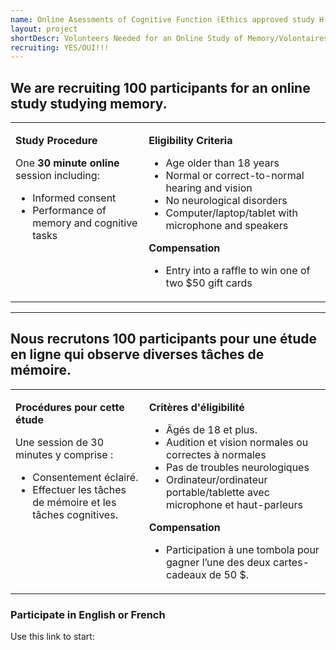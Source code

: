 ```yaml
---
name: Online Asessments of Cognitive Function (Ethics approved study H-10-23-9755)
layout: project
shortDescr: Volunteers Needed for an Online Study of Memory/Volontaires recherchés pour une étude en ligne sur la mémoire
recruiting: YES/OUI!!!
---
```

<h2>We are recruiting 100 participants for an online study studying memory. </h2>
<table border="0"> 
	<tr style="vertical-align:top">
		<td>
			<p><b>Study Procedure</b></p>
			One <b>30 minute online</b> session including:
			<ul>
				<li>Informed consent</li>
				<li>Performance of memory and cognitive tasks</li>
			</ul>
		</td>
		<td>
			<p><b>Eligibility Criteria</b></p>
			<ul>
				<li>Age older than 18 years</li>
				<li>Normal or correct-to-normal hearing and vision</li>
				<li>No neurological disorders</li>
				<li>Computer/laptop/tablet with microphone and speakers</li>
			</ul>
			<p><b>Compensation</b></p>
			<ul>
				<li>Entry into a raffle to win one of two $50 gift cards</li>
			</ul>
		</td>
	</tr>
</table>

<hr>
<h2>Nous recrutons 100 participants pour une étude en ligne qui observe diverses tâches de mémoire. </h2>

<table border="0"> 
	<tr style="vertical-align:top">
		<td>
			<p><b>Procédures pour cette étude</b></p>
			Une session de 30 minutes y comprise :
			<ul>
				<li>Consentement éclairé.</li>
				<li>Effectuer les tâches de mémoire et les tâches cognitives.</li>
			</ul>
		</td>
		<td>
			<p><b>Critères d'éligibilité</b></p>
			<ul>
				<li>A&#770;gés de 18 et plus.</li>
				<li>Audition et vision normales ou correctes à normales</li>
				<li>Pas de troubles neurologiques</li>
				<li>Ordinateur/ordinateur portable/tablette avec microphone et haut-parleurs</li>
			</ul>
			<p><b>Compensation</b></p>
			<ul>
				<li>Participation à une tombola pour gagner l’une des deux cartes-cadeaux de 50 $.</li>
			</ul>
		</td>
	</tr>
</table>
<h3>Participate in English or French</h3>
Use this link to start:
<a href="https://jatos-dev.ncmlab.ca/publix/kxOAPMuLU3i?Battery=16&UsageType=Battery">
